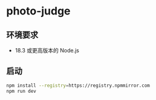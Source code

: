 # photo-judge

## 环境要求

* 18.3 或更高版本的 Node.js

## 启动

```bash
npm install --registry=https://registry.npmmirror.com
npm run dev
```
